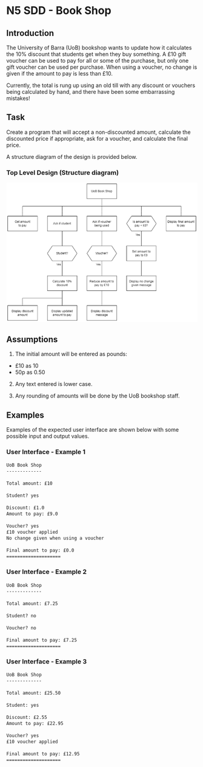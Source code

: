 # N5 SDD - Book Shop

## Introduction

The University of Barra (UoB) bookshop wants to update how it calculates the 10% discount that students get when they buy something.  A £10 gift voucher can be used to pay for all or some of the purchase, but only one gift voucher can be used per purchase.  When using a voucher, no change is given if the amount to pay is less than £10.

Currently, the total is rung up using an old till with any discount or vouchers being calculated by hand, and there have been some embarrassing mistakes!  

## Task

Create a program that will accept a non-discounted amount, calculate the discounted price if appropriate, ask for a voucher, and calculate the final price.

A structure diagram of the design is provided below.

### Top Level Design (Structure diagram)

![Diagram](assets/sd.png)

## Assumptions

1. The initial amount will be entered as pounds:

* £10 as 10
* 50p as 0.50

2. Any text entered is lower case.

3. Any rounding of amounts will be done by the UoB bookshop staff.

## Examples

Examples of the expected user interface are shown below with some possible input and output values.

### User Interface - Example 1
```
UoB Book Shop
-------------

Total amount: £10

Student? yes

Discount: £1.0
Amount to pay: £9.0

Voucher? yes
£10 voucher applied
No change given when using a voucher

Final amount to pay: £0.0
====================
```

### User Interface - Example 2
```
UoB Book Shop
-------------

Total amount: £7.25

Student? no

Voucher? no

Final amount to pay: £7.25
====================
```

### User Interface - Example 3
```
UoB Book Shop
-------------

Total amount: £25.50

Student: yes

Discount: £2.55
Amount to pay: £22.95

Voucher? yes
£10 voucher applied

Final amount to pay: £12.95
====================
```
